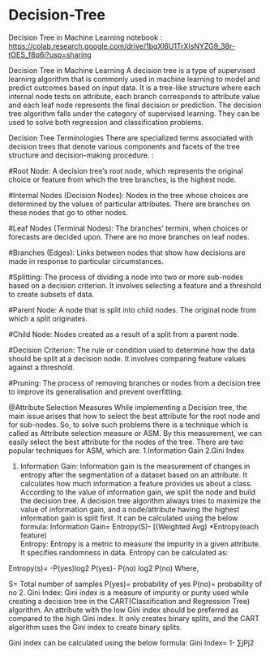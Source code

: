 # Decision-Tree
Decision Tree in Machine Learning
notebook : https://colab.research.google.com/drive/1bqXl6U1TrXIsNYZG9_38r-tOES_f8p6i?usp=sharing


Decision Tree in Machine Learning
A decision tree is a type of supervised learning algorithm that is commonly used in machine learning to model and predict outcomes based on input data. It is a tree-like structure where each internal node tests on attribute, each branch corresponds to attribute value and each leaf node represents the final decision or prediction. The decision tree algorithm falls under the category of supervised learning. They can be used to solve both regression and classification problems.

Decision Tree Terminologies
There are specialized terms associated with decision trees that denote various components and facets of the tree structure and decision-making procedure. :

#Root Node: A decision tree’s root node, which represents the original choice or feature from which the tree branches, is the highest node.

#Internal Nodes (Decision Nodes): Nodes in the tree whose choices are determined by the values of particular attributes. There are branches on these nodes that go to other nodes.

#Leaf Nodes (Terminal Nodes): The branches’ termini, when choices or forecasts are decided upon. There are no more branches on leaf nodes.

#Branches (Edges): Links between nodes that show how decisions are made in response to particular circumstances.

#Splitting: The process of dividing a node into two or more sub-nodes based on a decision criterion. It involves selecting a feature and a threshold to create subsets of data.

#Parent Node: A node that is split into child nodes. The original node from which a split originates.

#Child Node: Nodes created as a result of a split from a parent node.

#Decision Criterion: The rule or condition used to determine how the data should be split at a decision node. It involves comparing feature values against a threshold.

#Pruning: The process of removing branches or nodes from a decision tree to improve its generalisation and prevent overfitting.


@Attribute Selection Measures
While implementing a Decision tree, the main issue arises that how to select the best attribute for the root node and for sub-nodes. So, to solve such problems there is a technique which is called as Attribute selection measure or ASM. By this measurement, we can easily select the best attribute for the nodes of the tree. There are two popular techniques for ASM, which are:
1.Information Gain
2.Gini Index


1. Information Gain:
Information gain is the measurement of changes in entropy after the segmentation of a dataset based on an attribute.
It calculates how much information a feature provides us about a class.
According to the value of information gain, we split the node and build the decision tree.
A decision tree algorithm always tries to maximize the value of information gain, and a node/attribute having the highest information gain is split first. It can be calculated using the below formula:
Information Gain= Entropy(S)- [(Weighted Avg) *Entropy(each feature)  
Entropy: Entropy is a metric to measure the impurity in a given attribute. It specifies randomness in data. Entropy can be calculated as:

Entropy(s)= -P(yes)log2 P(yes)- P(no) log2 P(no)
Where,

S= Total number of samples
P(yes)= probability of yes
P(no)= probability of no
2. Gini Index:
Gini index is a measure of impurity or purity used while creating a decision tree in the CART(Classification and Regression Tree) algorithm.
An attribute with the low Gini index should be preferred as compared to the high Gini index.
It only creates binary splits, and the CART algorithm uses the Gini index to create binary splits.


Gini index can be calculated using the below formula:
Gini Index= 1- ∑jPj2



